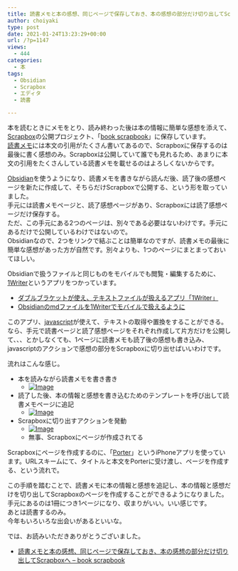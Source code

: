 ```yaml
---
title: 読書メモと本の感想、同じページで保存しておき、本の感想の部分だけ切り出してScrapboxへ
author: choiyaki
type: post
date: 2021-01-24T13:23:29+00:00
url: /?p=1147
views:
  - 444
categories:
  - 本
tags:
  - Obsidian
  - Scrapbox
  - エディタ
  - 読書

---
```

本を読むときにメモをとり、読み終わった後は本の情報に簡単な感想を添えて、[Scrapbox][1]の公開プロジェクト、「[book scrapbook][2]」に保存しています。  
[読書メモ][3]には本文の引用がたくさん書いてあるので、Scrapboxに保存するのは最後に書く感想のみ。Scrapboxは公開していて誰でも見れるため、あまりに本文の引用をたくさんしている読書メモを載せるのはよろしくないからです。

[Obsidian][4]を使うようになり、読書メモを書きながら読んだ後、読了後の感想ページを新たに作成して、そちらだけScrapboxで公開する、という形を取っていました。  
手元には読書メモページと、読了感想ページがあり、Scrapboxには読了感想ページだけ保存する。  
ただ、この手元にある2つのページは、別々である必要はないわけです。手元にあるだけで公開しているわけではないので。  
Obsidianなので、2つをリンクで結ぶことは簡単なのですが、読書メモの最後に簡単な感想があった方が自然です。別々よりも、1つのページにまとまっておいてほしい。

Obsidianで扱うファイルと同じものをモバイルでも閲覧・編集するために、[1Writer][5]というアプリをつかっています。

  * [ダブルブラケットが使え、テキストファイルが扱えるアプリ「1Writer」][6]
  * [Obsidianのmdファイルを1Writerでモバイルで扱えるように][7]

このアプリ、[javascript][8]が使えて、テキストの取得や置換をすることができる。なら、手元で読書ページと読了感想ページをそれぞれ作成して片方だけを公開して、、、とかしなくても、1ページに読書メモも読了後の感想も書き込み、javascriptのアクションで感想の部分をScrapboxに切り出せばいいわけです。

流れはこんな感じ。

  * 本を読みながら読書メモを書き書き 
      * [<img src="https://i0.wp.com/i.gyazo.com/eea6b666f73c4704c78bc19759e3a48e.jpg?w=660&#038;ssl=1" alt="Image" data-recalc-dims="1" />][9]
  * 読了した後、本の情報と感想を書き込むためのテンプレートを呼び出して読書メモページに追記 
      * [<img src="https://i0.wp.com/i.gyazo.com/ac25b591cc49f37afa03587b6ae472a1.jpg?w=660&#038;ssl=1" alt="Image" data-recalc-dims="1" />][10]
  * Scrapboxに切り出すアクションを発動 
      * [<img src="https://i1.wp.com/i.gyazo.com/288c2730bd9fe0126abad2d01c530b9b.jpg?w=660&#038;ssl=1" alt="Image" data-recalc-dims="1" />][11]
      * 無事、Scrapboxにページが作成されてる

Scrapboxにページを作成するのに、「[Porter][12]」というiPhoneアプリを使っています。URLスキームにて、タイトルと本文をPorterに受け渡し、ページを作成する、という流れで。

この手順を踏むことで、読書メモに本の情報と感想を追記し、本の情報と感想だけを切り出してScrapboxのページを作成することができるようになりました。  
手元にあるのは1冊につき1ページになり、収まりがいい。いい感じです。  
あとは読書するのみ。  
今年もいろいろな出会いがあるといいな。

では、お読みいただきありがとうございました。

  * [読書メモと本の感想、同じページで保存しておき、本の感想の部分だけ切り出してScrapboxへ &#8211; book scrapbook][13]

 [1]: https://scrapbox.io/choiyaki-hondana/Scrapbox
 [2]: https://scrapbox.io/choiyaki-hondana/
 [3]: https://scrapbox.io/choiyaki-hondana/%E8%AA%AD%E6%9B%B8%E3%83%A1%E3%83%A2
 [4]: https://scrapbox.io/choiyaki-hondana/Obsidian
 [5]: https://scrapbox.io/choiyaki-hondana/1Writer
 [6]: https://scrapbox.io/choiyaki-hondana/%E3%83%80%E3%83%96%E3%83%AB%E3%83%96%E3%83%A9%E3%82%B1%E3%83%83%E3%83%88%E3%81%8C%E4%BD%BF%E3%81%88%E3%80%81%E3%83%86%E3%82%AD%E3%82%B9%E3%83%88%E3%83%95%E3%82%A1%E3%82%A4%E3%83%AB%E3%81%8C%E6%89%B1%E3%81%88%E3%82%8B%E3%82%A2%E3%83%97%E3%83%AA%E3%80%8C1Writer%E3%80%8D
 [7]: https://scrapbox.io/choiyaki-hondana/Obsidian%E3%81%AEmd%E3%83%95%E3%82%A1%E3%82%A4%E3%83%AB%E3%82%921Writer%E3%81%A7%E3%83%A2%E3%83%90%E3%82%A4%E3%83%AB%E3%81%A7%E6%89%B1%E3%81%88%E3%82%8B%E3%82%88%E3%81%86%E3%81%AB
 [8]: https://scrapbox.io/choiyaki-hondana/javascript
 [9]: https://i0.wp.com/i.gyazo.com/eea6b666f73c4704c78bc19759e3a48e.jpg?ssl=1
 [10]: https://i0.wp.com/i.gyazo.com/ac25b591cc49f37afa03587b6ae472a1.jpg?ssl=1
 [11]: https://i1.wp.com/i.gyazo.com/288c2730bd9fe0126abad2d01c530b9b.jpg?ssl=1
 [12]: https://scrapbox.io/choiyaki-hondana/Porter
 [13]: https://scrapbox.io/choiyaki-hondana/%E8%AA%AD%E6%9B%B8%E3%83%A1%E3%83%A2%E3%81%A8%E6%9C%AC%E3%81%AE%E6%84%9F%E6%83%B3%E3%80%81%E5%90%8C%E3%81%98%E3%83%9A%E3%83%BC%E3%82%B8%E3%81%A7%E4%BF%9D%E5%AD%98%E3%81%97%E3%81%A6%E3%81%8A%E3%81%8D%E3%80%81%E6%9C%AC%E3%81%AE%E6%84%9F%E6%83%B3%E3%81%AE%E9%83%A8%E5%88%86%E3%81%A0%E3%81%91%E5%88%87%E3%82%8A%E5%87%BA%E3%81%97%E3%81%A6Scrapbox%E3%81%B8